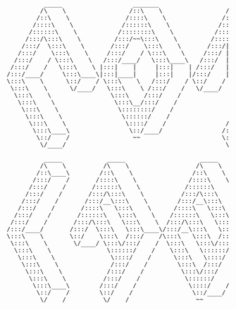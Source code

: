 <pre>
          _____                   _______                   _____                    _____                    _____                _____                    _____                    _____
         /\    \                 /::\    \                 /\    \                  /\    \                  /\    \              /\    \                  /\    \                  /\    \
        /::\    \               /::::\    \               /::\____\                /::\    \                /::\____\            /::\    \                /::\    \                /::\    \
       /::::\    \             /::::::\    \             /::::|   |               /::::\    \              /:::/    /            \:::\    \              /::::\    \              /::::\    \
      /::::::\    \           /::::::::\    \           /:::::|   |              /::::::\    \            /:::/    /              \:::\    \            /::::::\    \            /::::::\    \
     /:::/\:::\    \         /:::/~~\:::\    \         /::::::|   |             /:::/\:::\    \          /:::/    /                \:::\    \          /:::/\:::\    \          /:::/\:::\    \
    /:::/  \:::\    \       /:::/    \:::\    \       /:::/|::|   |            /:::/__\:::\    \        /:::/    /                  \:::\    \        /:::/__\:::\    \        /:::/__\:::\    \
   /:::/    \:::\    \     /:::/    / \:::\    \     /:::/ |::|   |           /::::\   \:::\    \      /:::/    /                   /::::\    \      /::::\   \:::\    \      /::::\   \:::\    \
  /:::/    / \:::\    \   /:::/____/   \:::\____\   /:::/  |::|___|______    /::::::\   \:::\    \    /:::/    /      _____        /::::::\    \    /::::::\   \:::\    \    /::::::\   \:::\    \
 /:::/    /   \:::\    \ |:::|    |     |:::|    | /:::/   |::::::::\    \  /:::/\:::\   \:::\____\  /:::/____/      /\    \      /:::/\:::\    \  /:::/\:::\   \:::\    \  /:::/\:::\   \:::\____\
/:::/____/     \:::\____\|:::|____|     |:::|    |/:::/    |:::::::::\____\/:::/  \:::\   \:::|    ||:::|    /      /::\____\    /:::/  \:::\____\/:::/__\:::\   \:::\____\/:::/  \:::\   \:::|    |
\:::\    \      \::/    / \:::\    \   /:::/    / \::/    / ~~~~~/:::/    /\::/    \:::\  /:::|____||:::|____\     /:::/    /   /:::/    \::/    /\:::\   \:::\   \::/    /\::/   |::::\  /:::|____|
 \:::\    \      \/____/   \:::\    \ /:::/    /   \/____/      /:::/    /  \/_____/\:::\/:::/    /  \:::\    \   /:::/    /   /:::/    / \/____/  \:::\   \:::\   \/____/  \/____|:::::\/:::/    /
  \:::\    \                \:::\    /:::/    /                /:::/    /            \::::::/    /    \:::\    \ /:::/    /   /:::/    /            \:::\   \:::\    \            |:::::::::/    /
   \:::\    \                \:::\__/:::/    /                /:::/    /              \::::/    /      \:::\    /:::/    /   /:::/    /              \:::\   \:::\____\           |::|\::::/    /
    \:::\    \                \::::::::/    /                /:::/    /                \::/____/        \:::\__/:::/    /    \::/    /                \:::\   \::/    /           |::| \::/____/
     \:::\    \                \::::::/    /                /:::/    /                  ~~               \::::::::/    /      \/____/                  \:::\   \/____/            |::|  ~|
      \:::\    \                \::::/    /                /:::/    /                                     \::::::/    /                                 \:::\    \                |::|   |
       \:::\____\                \::/____/                /:::/    /                                       \::::/    /                                   \:::\____\               \::|   |
        \::/    /                 ~~                      \::/    /                                         \::/____/                                     \::/    /                \:|   |
         \/____/                                           \/____/                                           ~~                                            \/____/                  \|___|

          _____            _____                    _____
         /\    \          /\    \                  /\    \
        /::\____\        /::\    \                /::\    \
       /:::/    /       /::::\    \              /::::\    \
      /:::/    /       /::::::\    \            /::::::\    \
     /:::/    /       /:::/\:::\    \          /:::/\:::\    \
    /:::/    /       /:::/__\:::\    \        /:::/__\:::\    \
   /:::/    /       /::::\   \:::\    \      /::::\   \:::\    \
  /:::/    /       /::::::\   \:::\    \    /::::::\   \:::\    \
 /:::/    /       /:::/\:::\   \:::\    \  /:::/\:::\   \:::\ ___\
/:::/____/       /:::/  \:::\   \:::\____\/:::/__\:::\   \:::|    |
\:::\    \       \::/    \:::\  /:::/    /\:::\   \:::\  /:::|____|
 \:::\    \       \/____/ \:::\/:::/    /  \:::\   \:::\/:::/    /
  \:::\    \               \::::::/    /    \:::\   \::::::/    /
   \:::\    \               \::::/    /      \:::\   \::::/    /
    \:::\    \              /:::/    /        \:::\  /:::/    /
     \:::\    \            /:::/    /          \:::\/:::/    /
      \:::\    \          /:::/    /            \::::::/    /
       \:::\____\        /:::/    /              \::::/    /
        \::/    /        \::/    /                \::/____/
         \/____/          \/____/                  ~~
</pre>
